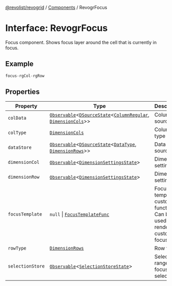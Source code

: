 [@revolist/revogrid](README.md) / [Components](Namespace.Components.md) / RevogrFocus

# Interface: RevogrFocus

Focus component. Shows focus layer around the cell that is currently in focus.

## Example

```ts
focus-rgCol-rgRow
```

## Properties

| Property | Type | Description | Defined in |
| ------ | ------ | ------ | ------ |
| `colData` | [`Observable`](TypeAlias.Observable.md)\<[`DSourceState`](TypeAlias.DSourceState.md)\<[`ColumnRegular`](Interface.ColumnRegular.md), [`DimensionCols`](TypeAlias.DimensionCols.md)\>\> | Column source | [src/components.d.ts:429](https://github.com/revolist/revogrid/blob/97bf2134af01be0f2e3e5ac6768e7a2e7070a947/src/components.d.ts#L429) |
| `colType` | [`DimensionCols`](TypeAlias.DimensionCols.md) | Column type | [src/components.d.ts:433](https://github.com/revolist/revogrid/blob/97bf2134af01be0f2e3e5ac6768e7a2e7070a947/src/components.d.ts#L433) |
| `dataStore` | [`Observable`](TypeAlias.Observable.md)\<[`DSourceState`](TypeAlias.DSourceState.md)\<[`DataType`](TypeAlias.DataType.md), [`DimensionRows`](TypeAlias.DimensionRows.md)\>\> | Data rows source | [src/components.d.ts:437](https://github.com/revolist/revogrid/blob/97bf2134af01be0f2e3e5ac6768e7a2e7070a947/src/components.d.ts#L437) |
| `dimensionCol` | [`Observable`](TypeAlias.Observable.md)\<[`DimensionSettingsState`](Interface.DimensionSettingsState.md)\> | Dimension settings X | [src/components.d.ts:441](https://github.com/revolist/revogrid/blob/97bf2134af01be0f2e3e5ac6768e7a2e7070a947/src/components.d.ts#L441) |
| `dimensionRow` | [`Observable`](TypeAlias.Observable.md)\<[`DimensionSettingsState`](Interface.DimensionSettingsState.md)\> | Dimension settings Y | [src/components.d.ts:445](https://github.com/revolist/revogrid/blob/97bf2134af01be0f2e3e5ac6768e7a2e7070a947/src/components.d.ts#L445) |
| `focusTemplate` | `null` \| [`FocusTemplateFunc`](TypeAlias.FocusTemplateFunc.md) | Focus template custom function. Can be used to render custom focus layer. | [src/components.d.ts:449](https://github.com/revolist/revogrid/blob/97bf2134af01be0f2e3e5ac6768e7a2e7070a947/src/components.d.ts#L449) |
| `rowType` | [`DimensionRows`](TypeAlias.DimensionRows.md) | Row type | [src/components.d.ts:453](https://github.com/revolist/revogrid/blob/97bf2134af01be0f2e3e5ac6768e7a2e7070a947/src/components.d.ts#L453) |
| `selectionStore` | [`Observable`](TypeAlias.Observable.md)\<[`SelectionStoreState`](TypeAlias.SelectionStoreState.md)\> | Selection, range, focus for selection | [src/components.d.ts:457](https://github.com/revolist/revogrid/blob/97bf2134af01be0f2e3e5ac6768e7a2e7070a947/src/components.d.ts#L457) |
